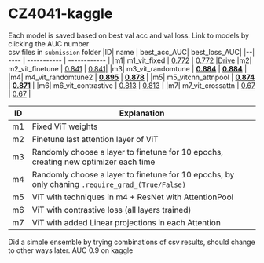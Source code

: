 # CZ4041-kaggle
Each model is saved based on best val acc and val loss. Link to models by clicking the AUC number  
csv files in `submission` folder
|ID| name | best_acc_AUC| best_loss_AUC|
|--| ---- | ----------- | ------------ |
|m1| m1_vit_fixed | [0.772](https://drive.google.com/file/d/1EAF-Z3yOO8TI9I73JZ6s6tk9C6JPsdK0/view?usp=share_link) | [0.772](https://drive.google.com/file/d/1TiuLANgCMneaSBcoVnpDa3EYqfZ5SgUF/view?usp=share_link) |[Drive](https://breakdance.github.io/breakdance/)
|m2| m2_vit_finetune | [0.841](https://drive.google.com/file/d/1pP7gJVvwtid48ep5be7ceJ96ZV_S_kh8/view?usp=share_link) | [0.841](https://drive.google.com/file/d/1TR2JNEP__WrSI6aoav3SlUt8AtYaJcHU/view?usp=share_link)|
|m3| m3_vit_randomtune | [**0.884**](https://drive.google.com/file/d/1-1cyWw3yRScBAZhXQtPAuAWQDtncyzRb/view?usp=sharing) | [**0.884**](https://drive.google.com/file/d/1BDV-NRcHoAWmsAcd_j-6-a2f9FmGNMd5/view?usp=sharing) |
|m4| m4_vit_randomtune2 | [**0.895**](https://drive.google.com/file/d/1yWE8AJVqGqLroIdj_yD3b0Q81zBvj8bR/view?usp=share_link) | [**0.878**](https://drive.google.com/file/d/1zLAQzXTD9XfnhNfLyPdiurY_9tBMPsKm/view?usp=sharing) |
|m5| m5_vitcnn_attnpool | [**0.874**](https://drive.google.com/file/d/1dBSRHT1_N7KM--KktLACAXyRUFOv09tO/view?usp=sharing)  | [**0.871**](https://drive.google.com/file/d/17DE2CDeJHSG5M3tBQVoLqh439v_-i3oS/view?usp=sharing) |
|m6| m6_vit_contrastive | [0.813](https://drive.google.com/file/d/1-AJC7L0XUshY1zlx6Fvh_X9qLkbATcj_/view?usp=sharing) | [0.813](https://drive.google.com/file/d/1vBs_8QgHO6itU14Xw_2iRfQVgd89NjsG/view?usp=sharing) |
|m7| m7_vit_crossattn | [0.67](https://drive.google.com/file/d/15Kn7i9Fjm6L6tDMQ_Cocrl8HKIlBBVts/view?usp=share_link) | [0.67](https://drive.google.com/file/d/1Nwp_vLsfldud28YOuUvbVD_L0goRsidP/view?usp=share_link) |

|ID| Explanation |
|--| ----------- |
|m1| Fixed ViT weights|
|m2| Finetune last attention layer of ViT|
|m3| Randomly choose a layer to finetune for 10 epochs, creating new optimizer each time|
|m4| Randomly choose a layer to finetune for 10 epochs, by only chaning `.require_grad_(True/False)`|
|m5|ViT with techniques in m4 + ResNet with AttentionPool|
|m6|ViT with contrastive loss (all layers trained)|
|m7|ViT with added Linear projections in each Attention|

Did a simple ensemble by trying combinations of csv results, should change to other ways later. AUC 0.9 on kaggle